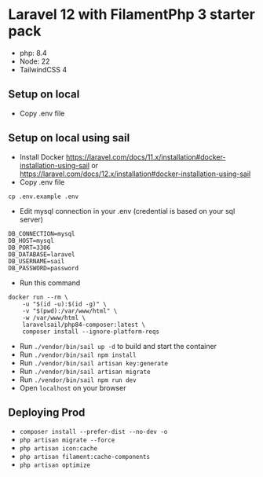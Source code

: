# Laravel 12 with FilamentPhp 3 starter pack
- php: 8.4
- Node: 22
- TailwindCSS 4

## Setup on local

- Copy .env file

## Setup on local using sail

- Install Docker https://laravel.com/docs/11.x/installation#docker-installation-using-sail or https://laravel.com/docs/12.x/installation#docker-installation-using-sail
- Copy .env file

````
cp .env.example .env
````

- Edit mysql connection in your .env (credential is based on your sql server)

```
DB_CONNECTION=mysql
DB_HOST=mysql
DB_PORT=3306
DB_DATABASE=laravel
DB_USERNAME=sail
DB_PASSWORD=password
```

- Run this command

````
docker run --rm \
    -u "$(id -u):$(id -g)" \
    -v "$(pwd):/var/www/html" \
    -w /var/www/html \
    laravelsail/php84-composer:latest \
    composer install --ignore-platform-reqs
````

- Run ``./vendor/bin/sail up -d`` to build and start the container
- Run ``./vendor/bin/sail npm install``
- Run ``./vendor/bin/sail artisan key:generate``
- Run ``./vendor/bin/sail artisan migrate``
- Run ``./vendor/bin/sail npm run dev``
- Open ``localhost`` on your browser

## Deploying Prod

- `composer install --prefer-dist --no-dev -o`
- `php artisan migrate --force`
- `php artisan icon:cache`
- `php artisan filament:cache-components`
- `php artisan optimize`

